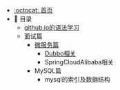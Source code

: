 - [:octocat: 首页](/README)
- :memo:  目录
   - [github.io的语法学习](/md/面试八股文笔记/github.io的语法学习.md)
   - 面试篇
     - [微服务篇](/md/面试八股文笔记/微服务篇)
       - [Dubbo相关](/md/idea-plugin/2021-08-27-技术调研IDEA插件怎么开发.md)
       - SpringCloudAlibaba相关  
     - MySQL篇
       - mysql的索引及数据结构   
     
  